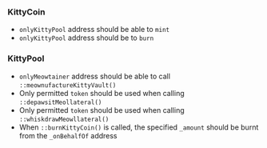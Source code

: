 ### KittyCoin

- `onlyKittyPool` address should be able to `mint`
- `onlyKittyPool` address should be to `burn`

### KittyPool

- `onlyMeowtainer` address should be able to call `::meownufactureKittyVault()`
- Only permitted `token` should be used when calling `::depawsitMeollateral()`
- Only permitted `token` should be used when calling `::whiskdrawMeowllateral()`
- When `::burnKittyCoin()` is called, the specified `_amount` should be burnt from the `_onBehalfOf` address